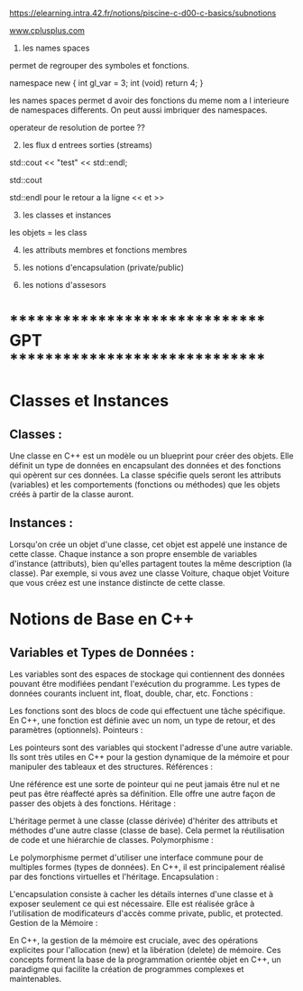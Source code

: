 https://elearning.intra.42.fr/notions/piscine-c-d00-c-basics/subnotions

www.cplusplus.com


1. les names spaces

permet de regrouper des symboles et fonctions.

namespace new {
	int gl_var = 3;
	int (void) return 4;
}

les names spaces permet d avoir des fonctions du meme nom a l interieure de namespaces differents. On peut aussi imbriquer des namespaces.

operateur de resolution de portee ??


2. les flux d entrees sorties (streams)

std::cout << "test" << std::endl;


std::cout

std::endl pour le retour a la ligne 
<< et >>


3. les classes et instances 

les objets = les class


4. les attributs membres et fonctions membres 

5. les notions d'encapsulation (private/public)

6. les notions d'assesors



# ***************************** GPT *****************************

# Classes et Instances

## Classes :

Une classe en C++ est un modèle ou un blueprint pour créer des objets.
Elle définit un type de données en encapsulant des données et des fonctions qui opèrent sur ces données.
La classe spécifie quels seront les attributs (variables) et les comportements (fonctions ou méthodes) que les objets créés à partir de la classe auront.

## Instances :

Lorsqu'on crée un objet d'une classe, cet objet est appelé une instance de cette classe.
Chaque instance a son propre ensemble de variables d'instance (attributs), bien qu'elles partagent toutes la même description (la classe).
Par exemple, si vous avez une classe Voiture, chaque objet Voiture que vous créez est une instance distincte de cette classe.


# Notions de Base en C++

## Variables et Types de Données :

Les variables sont des espaces de stockage qui contiennent des données pouvant être modifiées pendant l'exécution du programme.
Les types de données courants incluent int, float, double, char, etc.
Fonctions :

Les fonctions sont des blocs de code qui effectuent une tâche spécifique.
En C++, une fonction est définie avec un nom, un type de retour, et des paramètres (optionnels).
Pointeurs :

Les pointeurs sont des variables qui stockent l'adresse d'une autre variable.
Ils sont très utiles en C++ pour la gestion dynamique de la mémoire et pour manipuler des tableaux et des structures.
Références :

Une référence est une sorte de pointeur qui ne peut jamais être nul et ne peut pas être réaffecté après sa définition.
Elle offre une autre façon de passer des objets à des fonctions.
Héritage :

L'héritage permet à une classe (classe dérivée) d'hériter des attributs et méthodes d'une autre classe (classe de base).
Cela permet la réutilisation de code et une hiérarchie de classes.
Polymorphisme :

Le polymorphisme permet d'utiliser une interface commune pour de multiples formes (types de données).
En C++, il est principalement réalisé par des fonctions virtuelles et l'héritage.
Encapsulation :

L'encapsulation consiste à cacher les détails internes d'une classe et à exposer seulement ce qui est nécessaire.
Elle est réalisée grâce à l'utilisation de modificateurs d'accès comme private, public, et protected.
Gestion de la Mémoire :

En C++, la gestion de la mémoire est cruciale, avec des opérations explicites pour l'allocation (new) et la libération (delete) de mémoire.
Ces concepts forment la base de la programmation orientée objet en C++, un paradigme qui facilite la création de programmes complexes et maintenables.
